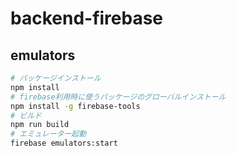 # backend-firebase

## emulators

```bash
# パッケージインストール
npm install
# firebase利用時に使うパッケージのグローバルインストール
npm install -g firebase-tools
# ビルド
npm run build
# エミュレーター起動
firebase emulators:start
```
